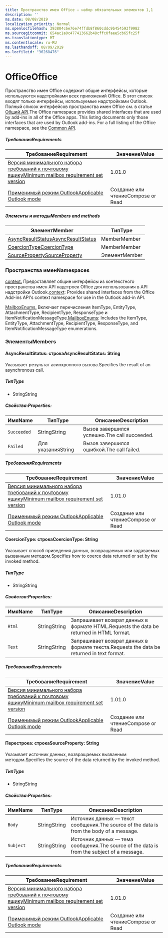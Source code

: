```yaml
---
title: Пространство имен Office — набор обязательных элементов 1,1
description: ''
ms.date: 08/08/2019
localization_priority: Normal
ms.openlocfilehash: 393804c6e76e74ffdb8f860cddc9b454593f9982
ms.sourcegitcommit: 654ac1a0c477413662b48cffc0faee5cb65fc25f
ms.translationtype: MT
ms.contentlocale: ru-RU
ms.lasthandoff: 08/09/2019
ms.locfileid: "36268476"
---
```

# <a name="office"></a><span data-ttu-id="be619-102">Office</span><span class="sxs-lookup"><span data-stu-id="be619-102">Office</span></span>

<span data-ttu-id="be619-p101">Пространство имен Office содержит общие интерфейсы, которые используются надстройками всех приложений Office. В этот список входят только интерфейсы, используемые надстройками Outlook. Полный список интерфейсов пространства имен Office см. в статье [Общий API](/javascript/api/office).</span><span class="sxs-lookup"><span data-stu-id="be619-p101">The Office namespace provides shared interfaces that are used by add-ins in all of the Office apps. This listing documents only those interfaces that are used by Outlook add-ins. For a full listing of the Office namespace, see the [Common API](/javascript/api/office).</span></span>

##### <a name="requirements"></a><span data-ttu-id="be619-105">Требования</span><span class="sxs-lookup"><span data-stu-id="be619-105">Requirements</span></span>

|<span data-ttu-id="be619-106">Требование</span><span class="sxs-lookup"><span data-stu-id="be619-106">Requirement</span></span>| <span data-ttu-id="be619-107">Значение</span><span class="sxs-lookup"><span data-stu-id="be619-107">Value</span></span>|
|---|---|
|[<span data-ttu-id="be619-108">Версия минимального набора требований к почтовому ящику</span><span class="sxs-lookup"><span data-stu-id="be619-108">Minimum mailbox requirement set version</span></span>](/office/dev/add-ins/reference/requirement-sets/outlook-api-requirement-sets)| <span data-ttu-id="be619-109">1.0</span><span class="sxs-lookup"><span data-stu-id="be619-109">1.0</span></span>|
|[<span data-ttu-id="be619-110">Применимый режим Outlook</span><span class="sxs-lookup"><span data-stu-id="be619-110">Applicable Outlook mode</span></span>](/outlook/add-ins/#extension-points)| <span data-ttu-id="be619-111">Создание или чтение</span><span class="sxs-lookup"><span data-stu-id="be619-111">Compose or Read</span></span>|

##### <a name="members-and-methods"></a><span data-ttu-id="be619-112">Элементы и методы</span><span class="sxs-lookup"><span data-stu-id="be619-112">Members and methods</span></span>

| <span data-ttu-id="be619-113">Элемент</span><span class="sxs-lookup"><span data-stu-id="be619-113">Member</span></span> | <span data-ttu-id="be619-114">Тип</span><span class="sxs-lookup"><span data-stu-id="be619-114">Type</span></span> |
|--------|------|
| [<span data-ttu-id="be619-115">AsyncResultStatus</span><span class="sxs-lookup"><span data-stu-id="be619-115">AsyncResultStatus</span></span>](#asyncresultstatus-string) | <span data-ttu-id="be619-116">Member</span><span class="sxs-lookup"><span data-stu-id="be619-116">Member</span></span> |
| [<span data-ttu-id="be619-117">CoercionType</span><span class="sxs-lookup"><span data-stu-id="be619-117">CoercionType</span></span>](#coerciontype-string) | <span data-ttu-id="be619-118">Member</span><span class="sxs-lookup"><span data-stu-id="be619-118">Member</span></span> |
| [<span data-ttu-id="be619-119">SourceProperty</span><span class="sxs-lookup"><span data-stu-id="be619-119">SourceProperty</span></span>](#sourceproperty-string) | <span data-ttu-id="be619-120">Элемент</span><span class="sxs-lookup"><span data-stu-id="be619-120">Member</span></span> |

### <a name="namespaces"></a><span data-ttu-id="be619-121">Пространства имен</span><span class="sxs-lookup"><span data-stu-id="be619-121">Namespaces</span></span>

<span data-ttu-id="be619-122">[context.](office.context.md) Предоставляет общие интерфейсы из контекстного пространства имен API надстроек Office для использования в API надстройки Outlook.</span><span class="sxs-lookup"><span data-stu-id="be619-122">[context](office.context.md): Provides shared interfaces from the Office Add-ins API's context namespace for use in the Outlook add-in API.</span></span>

<span data-ttu-id="be619-123">[MailboxEnums.](/javascript/api/outlook/office.mailboxenums.attachmenttype?view=outlook-js-1.1) Включает перечисления ItemType, EntityType, AttachmentType, RecipientType, ResponseType и ItemNotificationMessageType.</span><span class="sxs-lookup"><span data-stu-id="be619-123">[MailboxEnums](/javascript/api/outlook/office.mailboxenums.attachmenttype?view=outlook-js-1.1): Includes the ItemType, EntityType, AttachmentType, RecipientType, ResponseType, and ItemNotificationMessageType enumerations.</span></span>

### <a name="members"></a><span data-ttu-id="be619-124">Элементы</span><span class="sxs-lookup"><span data-stu-id="be619-124">Members</span></span>

#### <a name="asyncresultstatus-string"></a><span data-ttu-id="be619-125">AsyncResultStatus: строка</span><span class="sxs-lookup"><span data-stu-id="be619-125">AsyncResultStatus: String</span></span>

<span data-ttu-id="be619-126">Указывает результат асинхронного вызова.</span><span class="sxs-lookup"><span data-stu-id="be619-126">Specifies the result of an asynchronous call.</span></span>

##### <a name="type"></a><span data-ttu-id="be619-127">Тип</span><span class="sxs-lookup"><span data-stu-id="be619-127">Type</span></span>

*   <span data-ttu-id="be619-128">String</span><span class="sxs-lookup"><span data-stu-id="be619-128">String</span></span>

##### <a name="properties"></a><span data-ttu-id="be619-129">Свойства:</span><span class="sxs-lookup"><span data-stu-id="be619-129">Properties:</span></span>

|<span data-ttu-id="be619-130">Имя</span><span class="sxs-lookup"><span data-stu-id="be619-130">Name</span></span>| <span data-ttu-id="be619-131">Тип</span><span class="sxs-lookup"><span data-stu-id="be619-131">Type</span></span>| <span data-ttu-id="be619-132">Описание</span><span class="sxs-lookup"><span data-stu-id="be619-132">Description</span></span>|
|---|---|---|
|`Succeeded`| <span data-ttu-id="be619-133">String</span><span class="sxs-lookup"><span data-stu-id="be619-133">String</span></span>|<span data-ttu-id="be619-134">Вызов завершился успешно.</span><span class="sxs-lookup"><span data-stu-id="be619-134">The call succeeded.</span></span>|
|`Failed`| <span data-ttu-id="be619-135">Для указания</span><span class="sxs-lookup"><span data-stu-id="be619-135">String</span></span>|<span data-ttu-id="be619-136">Вызов завершился ошибкой.</span><span class="sxs-lookup"><span data-stu-id="be619-136">The call failed.</span></span>|

##### <a name="requirements"></a><span data-ttu-id="be619-137">Требования</span><span class="sxs-lookup"><span data-stu-id="be619-137">Requirements</span></span>

|<span data-ttu-id="be619-138">Требование</span><span class="sxs-lookup"><span data-stu-id="be619-138">Requirement</span></span>| <span data-ttu-id="be619-139">Значение</span><span class="sxs-lookup"><span data-stu-id="be619-139">Value</span></span>|
|---|---|
|[<span data-ttu-id="be619-140">Версия минимального набора требований к почтовому ящику</span><span class="sxs-lookup"><span data-stu-id="be619-140">Minimum mailbox requirement set version</span></span>](/office/dev/add-ins/reference/requirement-sets/outlook-api-requirement-sets)| <span data-ttu-id="be619-141">1.0</span><span class="sxs-lookup"><span data-stu-id="be619-141">1.0</span></span>|
|[<span data-ttu-id="be619-142">Применимый режим Outlook</span><span class="sxs-lookup"><span data-stu-id="be619-142">Applicable Outlook mode</span></span>](/outlook/add-ins/#extension-points)| <span data-ttu-id="be619-143">Создание или чтение</span><span class="sxs-lookup"><span data-stu-id="be619-143">Compose or Read</span></span>|

#### <a name="coerciontype-string"></a><span data-ttu-id="be619-144">CoercionType: строка</span><span class="sxs-lookup"><span data-stu-id="be619-144">CoercionType: String</span></span>

<span data-ttu-id="be619-145">Указывает способ приведения данных, возвращаемых или задаваемых вызванным методом.</span><span class="sxs-lookup"><span data-stu-id="be619-145">Specifies how to coerce data returned or set by the invoked method.</span></span>

##### <a name="type"></a><span data-ttu-id="be619-146">Тип</span><span class="sxs-lookup"><span data-stu-id="be619-146">Type</span></span>

*   <span data-ttu-id="be619-147">String</span><span class="sxs-lookup"><span data-stu-id="be619-147">String</span></span>

##### <a name="properties"></a><span data-ttu-id="be619-148">Свойства:</span><span class="sxs-lookup"><span data-stu-id="be619-148">Properties:</span></span>

|<span data-ttu-id="be619-149">Имя</span><span class="sxs-lookup"><span data-stu-id="be619-149">Name</span></span>| <span data-ttu-id="be619-150">Тип</span><span class="sxs-lookup"><span data-stu-id="be619-150">Type</span></span>| <span data-ttu-id="be619-151">Описание</span><span class="sxs-lookup"><span data-stu-id="be619-151">Description</span></span>|
|---|---|---|
|`Html`| <span data-ttu-id="be619-152">String</span><span class="sxs-lookup"><span data-stu-id="be619-152">String</span></span>|<span data-ttu-id="be619-153">Запрашивает возврат данных в формате HTML.</span><span class="sxs-lookup"><span data-stu-id="be619-153">Requests the data be returned in HTML format.</span></span>|
|`Text`| <span data-ttu-id="be619-154">String</span><span class="sxs-lookup"><span data-stu-id="be619-154">String</span></span>|<span data-ttu-id="be619-155">Запрашивает возврат данных в формате текста.</span><span class="sxs-lookup"><span data-stu-id="be619-155">Requests the data be returned in text format.</span></span>|

##### <a name="requirements"></a><span data-ttu-id="be619-156">Требования</span><span class="sxs-lookup"><span data-stu-id="be619-156">Requirements</span></span>

|<span data-ttu-id="be619-157">Требование</span><span class="sxs-lookup"><span data-stu-id="be619-157">Requirement</span></span>| <span data-ttu-id="be619-158">Значение</span><span class="sxs-lookup"><span data-stu-id="be619-158">Value</span></span>|
|---|---|
|[<span data-ttu-id="be619-159">Версия минимального набора требований к почтовому ящику</span><span class="sxs-lookup"><span data-stu-id="be619-159">Minimum mailbox requirement set version</span></span>](/office/dev/add-ins/reference/requirement-sets/outlook-api-requirement-sets)| <span data-ttu-id="be619-160">1.0</span><span class="sxs-lookup"><span data-stu-id="be619-160">1.0</span></span>|
|[<span data-ttu-id="be619-161">Применимый режим Outlook</span><span class="sxs-lookup"><span data-stu-id="be619-161">Applicable Outlook mode</span></span>](/outlook/add-ins/#extension-points)| <span data-ttu-id="be619-162">Создание или чтение</span><span class="sxs-lookup"><span data-stu-id="be619-162">Compose or Read</span></span>|

#### <a name="sourceproperty-string"></a><span data-ttu-id="be619-163">Перестрока: строка</span><span class="sxs-lookup"><span data-stu-id="be619-163">SourceProperty: String</span></span>

<span data-ttu-id="be619-164">Указывает источник данных, возвращаемых вызванным методом.</span><span class="sxs-lookup"><span data-stu-id="be619-164">Specifies the source of the data returned by the invoked method.</span></span>

##### <a name="type"></a><span data-ttu-id="be619-165">Тип</span><span class="sxs-lookup"><span data-stu-id="be619-165">Type</span></span>

*   <span data-ttu-id="be619-166">String</span><span class="sxs-lookup"><span data-stu-id="be619-166">String</span></span>

##### <a name="properties"></a><span data-ttu-id="be619-167">Свойства:</span><span class="sxs-lookup"><span data-stu-id="be619-167">Properties:</span></span>

|<span data-ttu-id="be619-168">Имя</span><span class="sxs-lookup"><span data-stu-id="be619-168">Name</span></span>| <span data-ttu-id="be619-169">Тип</span><span class="sxs-lookup"><span data-stu-id="be619-169">Type</span></span>| <span data-ttu-id="be619-170">Описание</span><span class="sxs-lookup"><span data-stu-id="be619-170">Description</span></span>|
|---|---|---|
|`Body`| <span data-ttu-id="be619-171">String</span><span class="sxs-lookup"><span data-stu-id="be619-171">String</span></span>|<span data-ttu-id="be619-172">Источник данных — текст сообщения.</span><span class="sxs-lookup"><span data-stu-id="be619-172">The source of the data is from the body of a message.</span></span>|
|`Subject`| <span data-ttu-id="be619-173">String</span><span class="sxs-lookup"><span data-stu-id="be619-173">String</span></span>|<span data-ttu-id="be619-174">Источник данных — тема сообщения.</span><span class="sxs-lookup"><span data-stu-id="be619-174">The source of the data is from the subject of a message.</span></span>|

##### <a name="requirements"></a><span data-ttu-id="be619-175">Требования</span><span class="sxs-lookup"><span data-stu-id="be619-175">Requirements</span></span>

|<span data-ttu-id="be619-176">Требование</span><span class="sxs-lookup"><span data-stu-id="be619-176">Requirement</span></span>| <span data-ttu-id="be619-177">Значение</span><span class="sxs-lookup"><span data-stu-id="be619-177">Value</span></span>|
|---|---|
|[<span data-ttu-id="be619-178">Версия минимального набора требований к почтовому ящику</span><span class="sxs-lookup"><span data-stu-id="be619-178">Minimum mailbox requirement set version</span></span>](/office/dev/add-ins/reference/requirement-sets/outlook-api-requirement-sets)| <span data-ttu-id="be619-179">1.0</span><span class="sxs-lookup"><span data-stu-id="be619-179">1.0</span></span>|
|[<span data-ttu-id="be619-180">Применимый режим Outlook</span><span class="sxs-lookup"><span data-stu-id="be619-180">Applicable Outlook mode</span></span>](/outlook/add-ins/#extension-points)| <span data-ttu-id="be619-181">Создание или чтение</span><span class="sxs-lookup"><span data-stu-id="be619-181">Compose or Read</span></span>|
